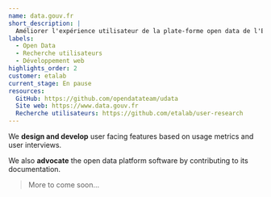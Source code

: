 ```yaml
---
name: data.gouv.fr
short_description: |
  Améliorer l'expérience utilisateur de la plate-forme open data de l'État.
labels:
  - Open Data
  - Recherche utilisateurs
  - Développement web
highlights_order: 2
customer: etalab
current_stage: En pause
resources:
  GitHub: https://github.com/opendatateam/udata
  Site web: https://www.data.gouv.fr
  Recherche utilisateurs: https://github.com/etalab/user-research
---
```


We **design and develop** user facing features based on usage metrics and user interviews.

We also **advocate** the open data platform software by contributing to its documentation.

> More to come soon…

[etalab]: https://www.etalab.gouv.fr
